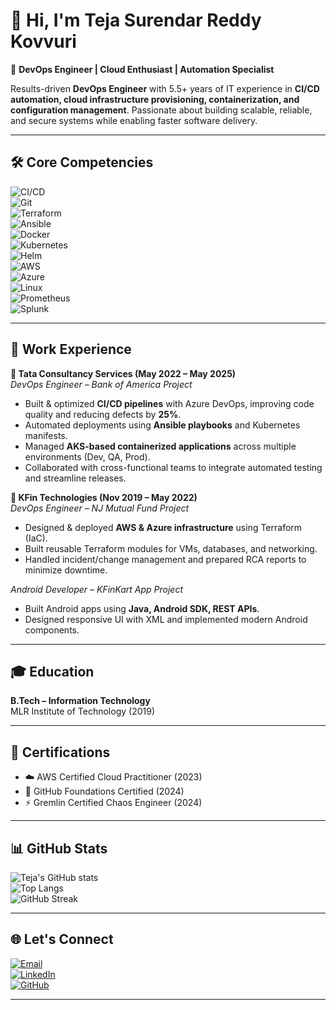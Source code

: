 # 👋 Hi, I'm Teja Surendar Reddy Kovvuri  

🚀 **DevOps Engineer | Cloud Enthusiast | Automation Specialist**  

Results-driven **DevOps Engineer** with 5.5+ years of IT experience in **CI/CD automation, cloud infrastructure provisioning, containerization, and configuration management**. Passionate about building scalable, reliable, and secure systems while enabling faster software delivery.  

---

## 🛠️ Core Competencies  

![CI/CD](https://img.shields.io/badge/CI%2FCD-Azure%20DevOps-blue?logo=azuredevops&logoColor=white)  
![Git](https://img.shields.io/badge/Version%20Control-Git-orange?logo=git&logoColor=white)  
![Terraform](https://img.shields.io/badge/IaC-Terraform-623CE4?logo=terraform&logoColor=white)  
![Ansible](https://img.shields.io/badge/Config-Ansible-black?logo=ansible&logoColor=white)  
![Docker](https://img.shields.io/badge/Container-Docker-blue?logo=docker&logoColor=white)  
![Kubernetes](https://img.shields.io/badge/Orchestration-Kubernetes-326CE5?logo=kubernetes&logoColor=white)  
![Helm](https://img.shields.io/badge/Helm-0F1689?logo=helm&logoColor=white)  
![AWS](https://img.shields.io/badge/Cloud-AWS-FF9900?logo=amazonaws&logoColor=white)  
![Azure](https://img.shields.io/badge/Cloud-Azure-0078D4?logo=microsoftazure&logoColor=white)  
![Linux](https://img.shields.io/badge/OS-Linux-FCC624?logo=linux&logoColor=black)  
![Prometheus](https://img.shields.io/badge/Monitoring-Prometheus-E6522C?logo=prometheus&logoColor=white)  
![Splunk](https://img.shields.io/badge/Monitoring-Splunk-000000?logo=splunk&logoColor=white)  

---

## 💼 Work Experience  

**🔹 Tata Consultancy Services (May 2022 – May 2025)**  
*DevOps Engineer – Bank of America Project*  
- Built & optimized **CI/CD pipelines** with Azure DevOps, improving code quality and reducing defects by **25%**.  
- Automated deployments using **Ansible playbooks** and Kubernetes manifests.  
- Managed **AKS-based containerized applications** across multiple environments (Dev, QA, Prod).  
- Collaborated with cross-functional teams to integrate automated testing and streamline releases.  

**🔹 KFin Technologies (Nov 2019 – May 2022)**  
*DevOps Engineer – NJ Mutual Fund Project*  
- Designed & deployed **AWS & Azure infrastructure** using Terraform (IaC).  
- Built reusable Terraform modules for VMs, databases, and networking.  
- Handled incident/change management and prepared RCA reports to minimize downtime.  

*Android Developer – KFinKart App Project*  
- Built Android apps using **Java, Android SDK, REST APIs**.  
- Designed responsive UI with XML and implemented modern Android components.  

---

## 🎓 Education  
**B.Tech – Information Technology**  
MLR Institute of Technology (2019)  

---

## 📜 Certifications  

- ☁️ AWS Certified Cloud Practitioner (2023)  
- 🐙 GitHub Foundations Certified (2024)  
- ⚡ Gremlin Certified Chaos Engineer (2024)  

---

## 📊 GitHub Stats  

![Teja's GitHub stats](https://github-readme-stats.vercel.app/api?username=YOUR_GITHUB_USERNAME&show_icons=true&theme=radical)  
![Top Langs](https://github-readme-stats.vercel.app/api/top-langs/?username=YOUR_GITHUB_USERNAME&layout=compact&theme=radical)  
![GitHub Streak](https://github-readme-streak-stats.herokuapp.com/?user=YOUR_GITHUB_USERNAME&theme=radical)  

---

## 🌐 Let's Connect  

[![Email](https://img.shields.io/badge/Email-ktsreddy007%40gmail.com-red?logo=gmail&logoColor=white)](mailto:ktsreddy007@gmail.com)  
[![LinkedIn](https://img.shields.io/badge/LinkedIn-Connect-blue?logo=linkedin&logoColor=white)](https://www.linkedin.com/)  
[![GitHub](https://img.shields.io/badge/GitHub-Follow-black?logo=github&logoColor=white)](https://github.com/YOUR_GITHUB_USERNAME)  

---
